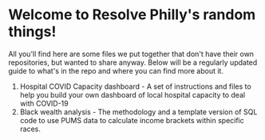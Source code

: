 # Welcome to Resolve Philly's random things!
All you'll find here are some files we put together that don't have their own repositories, but wanted to share anyway. Below will be a regularly updated guide to what's in the repo and where you can find more about it.

1. Hospital COVID Capacity dashboard - A set of instructions and files to help you build your own dashboard of local hospital capacity to deal with COVID-19
2. Black wealth analysis - The methodology and a template version of SQL code to use PUMS data to calculate income brackets within specific races.
